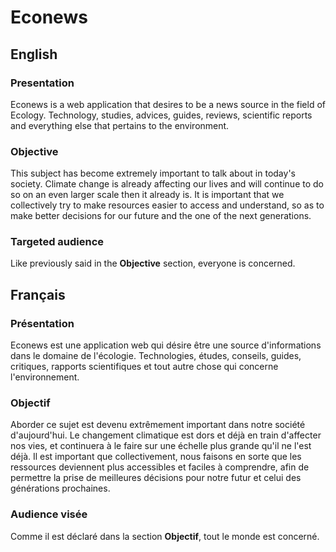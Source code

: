 # Econews

## English

### Presentation

Econews is a web application that desires to be a news source in the field of Ecology.
Technology, studies, advices, guides, reviews, scientific reports and everything else that pertains to the environment.

### Objective

This subject has become extremely important to talk about in today's society. Climate change is already affecting our lives and will continue to do so on an even larger scale then it already is.
It is important that we collectively try to make resources easier to access and understand, so as to make better decisions for our future and the one of the next generations.

### Targeted audience

Like previously said in the **Objective** section, everyone is concerned.

## Français

### Présentation

Econews est une application web qui désire être une source d'informations dans le domaine de l'écologie.
Technologies, études, conseils, guides, critiques, rapports scientifiques et tout autre chose qui concerne l'environnement.

### Objectif

Aborder ce sujet est devenu extrêmement important dans notre société d'aujourd'hui.
Le changement climatique est dors et déjà en train d'affecter nos vies, et continuera à le faire sur une échelle plus grande qu'il ne l'est déjà.
Il est important que collectivement, nous faisons en sorte que les ressources deviennent plus accessibles et faciles à comprendre, afin de permettre la prise de meilleures décisions pour notre futur et celui des générations prochaines.

### Audience visée

Comme il est déclaré dans la section **Objectif**, tout le monde est concerné.
